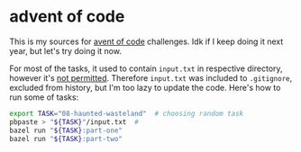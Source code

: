 # advent of code

This is my sources for [avent of code](https://adventofcode.com) challenges.
Idk if I keep doing it next year, but let's try doing it now.

For most of the tasks, it used to contain `input.txt` in respective directory, however it's [not permitted](https://adventofcode.com/about#faq_copying).
Therefore `input.txt` was included to `.gitignore`, excluded from history, but I'm too lazy to update the code.
Here's how to run some of tasks:
```sh
export TASK="08-haunted-wasteland"  # choosing random task
pbpaste > "${TASK}"/input.txt  # 
bazel run "${TASK}:part-one"
bazel run "${TASK}:part-two"
```
